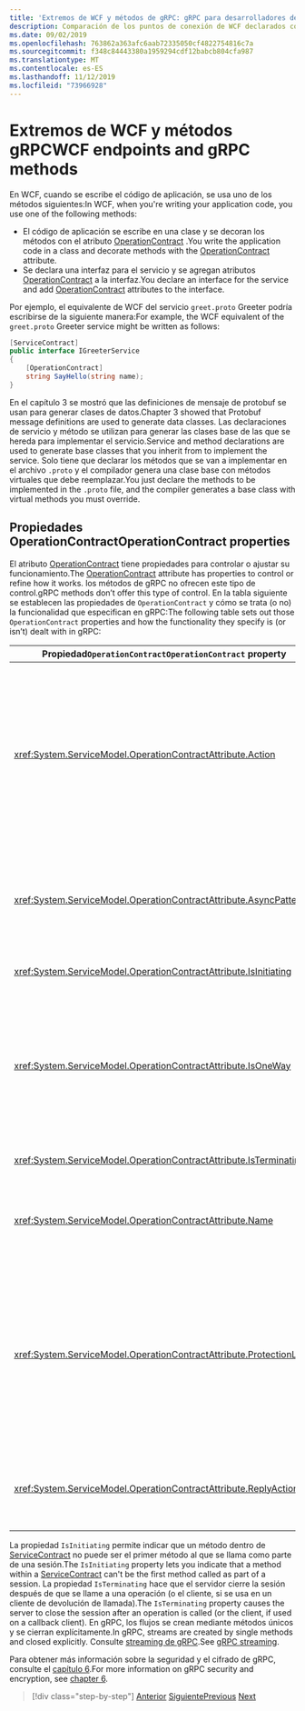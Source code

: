 ```yaml
---
title: 'Extremos de WCF y métodos de gRPC: gRPC para desarrolladores de WCF'
description: Comparación de los puntos de conexión de WCF declarados con los atributos ServiceContract y OperationContract, y los métodos gRPC declarados en protobuf
ms.date: 09/02/2019
ms.openlocfilehash: 763862a363afc6aab72335050cf4822754816c7a
ms.sourcegitcommit: f348c84443380a1959294cdf12babcb804cfa987
ms.translationtype: MT
ms.contentlocale: es-ES
ms.lasthandoff: 11/12/2019
ms.locfileid: "73966928"
---
```

# <a name="wcf-endpoints-and-grpc-methods"></a><span data-ttu-id="546eb-103">Extremos de WCF y métodos gRPC</span><span class="sxs-lookup"><span data-stu-id="546eb-103">WCF endpoints and gRPC methods</span></span>

<span data-ttu-id="546eb-104">En WCF, cuando se escribe el código de aplicación, se usa uno de los métodos siguientes:</span><span class="sxs-lookup"><span data-stu-id="546eb-104">In WCF, when you're writing your application code, you use one of the following methods:</span></span>

- <span data-ttu-id="546eb-105">El código de aplicación se escribe en una clase y se decoran los métodos con el atributo [OperationContract](xref:System.ServiceModel.OperationContractAttribute) .</span><span class="sxs-lookup"><span data-stu-id="546eb-105">You write the application code in a class and decorate methods with the [OperationContract](xref:System.ServiceModel.OperationContractAttribute) attribute.</span></span>
- <span data-ttu-id="546eb-106">Se declara una interfaz para el servicio y se agregan atributos [OperationContract](xref:System.ServiceModel.OperationContractAttribute) a la interfaz.</span><span class="sxs-lookup"><span data-stu-id="546eb-106">You declare an interface for the service and add [OperationContract](xref:System.ServiceModel.OperationContractAttribute) attributes to the interface.</span></span>

<span data-ttu-id="546eb-107">Por ejemplo, el equivalente de WCF del servicio `greet.proto` Greeter podría escribirse de la siguiente manera:</span><span class="sxs-lookup"><span data-stu-id="546eb-107">For example, the WCF equivalent of the `greet.proto` Greeter service might be written as follows:</span></span>

```csharp
[ServiceContract]
public interface IGreeterService
{
    [OperationContract]
    string SayHello(string name);
}
```

<span data-ttu-id="546eb-108">En el capítulo 3 se mostró que las definiciones de mensaje de protobuf se usan para generar clases de datos.</span><span class="sxs-lookup"><span data-stu-id="546eb-108">Chapter 3 showed that Protobuf message definitions are used to generate data classes.</span></span> <span data-ttu-id="546eb-109">Las declaraciones de servicio y método se utilizan para generar las clases base de las que se hereda para implementar el servicio.</span><span class="sxs-lookup"><span data-stu-id="546eb-109">Service and method declarations are used to generate base classes that you inherit from to implement the service.</span></span> <span data-ttu-id="546eb-110">Solo tiene que declarar los métodos que se van a implementar en el archivo `.proto` y el compilador genera una clase base con métodos virtuales que debe reemplazar.</span><span class="sxs-lookup"><span data-stu-id="546eb-110">You just declare the methods to be implemented in the `.proto` file, and the compiler generates a base class with virtual methods you must override.</span></span>

## <a name="operationcontract-properties"></a><span data-ttu-id="546eb-111">Propiedades OperationContract</span><span class="sxs-lookup"><span data-stu-id="546eb-111">OperationContract properties</span></span>

<span data-ttu-id="546eb-112">El atributo [OperationContract](xref:System.ServiceModel.OperationContractAttribute) tiene propiedades para controlar o ajustar su funcionamiento.</span><span class="sxs-lookup"><span data-stu-id="546eb-112">The [OperationContract](xref:System.ServiceModel.OperationContractAttribute) attribute has properties to control or refine how it works.</span></span> <span data-ttu-id="546eb-113">los métodos de gRPC no ofrecen este tipo de control.</span><span class="sxs-lookup"><span data-stu-id="546eb-113">gRPC methods don’t offer this type of control.</span></span> <span data-ttu-id="546eb-114">En la tabla siguiente se establecen las propiedades de `OperationContract` y cómo se trata (o no) la funcionalidad que especifican en gRPC:</span><span class="sxs-lookup"><span data-stu-id="546eb-114">The following table sets out those `OperationContract` properties and how the functionality they specify is (or isn’t) dealt with in gRPC:</span></span>

| <span data-ttu-id="546eb-115">Propiedad`OperationContract`</span><span class="sxs-lookup"><span data-stu-id="546eb-115">`OperationContract` property</span></span> | <span data-ttu-id="546eb-116">gRPC</span><span class="sxs-lookup"><span data-stu-id="546eb-116">gRPC</span></span>                                             |
| ---------------------------- | ------------------------------------------------ |
| <xref:System.ServiceModel.OperationContractAttribute.Action>             | <span data-ttu-id="546eb-117">Identificador URI que identifica la operación.</span><span class="sxs-lookup"><span data-stu-id="546eb-117">URI identifying the operation.</span></span> <span data-ttu-id="546eb-118">gRPC usa el nombre del `package`, `service` y `rpc` del archivo de `.proto`.</span><span class="sxs-lookup"><span data-stu-id="546eb-118">gRPC uses the name of the `package`, `service` and `rpc` from the `.proto` file.</span></span> |
| <xref:System.ServiceModel.OperationContractAttribute.AsyncPattern>       | <span data-ttu-id="546eb-119">Todos los métodos de servicio de gRPC devuelven objetos `Task`.</span><span class="sxs-lookup"><span data-stu-id="546eb-119">All gRPC service methods return `Task` objects.</span></span> |
| <xref:System.ServiceModel.OperationContractAttribute.IsInitiating>       | <span data-ttu-id="546eb-120">Vea la nota siguiente.</span><span class="sxs-lookup"><span data-stu-id="546eb-120">See note below.</span></span> |
| <xref:System.ServiceModel.OperationContractAttribute.IsOneWay>           | <span data-ttu-id="546eb-121">Los métodos de gRPC unidireccionales devuelven `Empty` resultados o utilizan el streaming de cliente.</span><span class="sxs-lookup"><span data-stu-id="546eb-121">One-way gRPC methods return `Empty` results or use client streaming.</span></span> |
| <xref:System.ServiceModel.OperationContractAttribute.IsTerminating>      | <span data-ttu-id="546eb-122">Vea la nota siguiente.</span><span class="sxs-lookup"><span data-stu-id="546eb-122">See note below.</span></span> |
| <xref:System.ServiceModel.OperationContractAttribute.Name>               | <span data-ttu-id="546eb-123">Relacionado con SOAP, sin significado en gRPC.</span><span class="sxs-lookup"><span data-stu-id="546eb-123">SOAP-related, no meaning in gRPC.</span></span> |
| <xref:System.ServiceModel.OperationContractAttribute.ProtectionLevel>    | <span data-ttu-id="546eb-124">Sin cifrado de mensajes; cifrado de red controlado en la capa de transporte (TLS sobre HTTP/2).</span><span class="sxs-lookup"><span data-stu-id="546eb-124">No message encryption; network encryption handled at the transport layer (TLS over HTTP/2).</span></span> |
| <xref:System.ServiceModel.OperationContractAttribute.ReplyAction>        | <span data-ttu-id="546eb-125">Relacionado con SOAP, sin significado en gRPC.</span><span class="sxs-lookup"><span data-stu-id="546eb-125">SOAP-related, no meaning in gRPC.</span></span> |

<span data-ttu-id="546eb-126">La propiedad `IsInitiating` permite indicar que un método dentro de [ServiceContract](xref:System.ServiceModel.ServiceContractAttribute) no puede ser el primer método al que se llama como parte de una sesión.</span><span class="sxs-lookup"><span data-stu-id="546eb-126">The `IsInitiating` property lets you indicate that a method within a [ServiceContract](xref:System.ServiceModel.ServiceContractAttribute) can't be the first method called as part of a session.</span></span> <span data-ttu-id="546eb-127">La propiedad `IsTerminating` hace que el servidor cierre la sesión después de que se llame a una operación (o el cliente, si se usa en un cliente de devolución de llamada).</span><span class="sxs-lookup"><span data-stu-id="546eb-127">The `IsTerminating` property causes the server to close the session after an operation is called (or the client, if used on a callback client).</span></span> <span data-ttu-id="546eb-128">En gRPC, los flujos se crean mediante métodos únicos y se cierran explícitamente.</span><span class="sxs-lookup"><span data-stu-id="546eb-128">In gRPC, streams are created by single methods and closed explicitly.</span></span> <span data-ttu-id="546eb-129">Consulte [streaming de gRPC](rpc-types.md#grpc-streaming).</span><span class="sxs-lookup"><span data-stu-id="546eb-129">See [gRPC streaming](rpc-types.md#grpc-streaming).</span></span>

<span data-ttu-id="546eb-130">Para obtener más información sobre la seguridad y el cifrado de gRPC, consulte el [capítulo 6](security.md).</span><span class="sxs-lookup"><span data-stu-id="546eb-130">For more information on gRPC security and encryption, see [chapter 6](security.md).</span></span>

>[!div class="step-by-step"]
><span data-ttu-id="546eb-131">[Anterior](wcf-services-to-grpc-comparison.md)
>[Siguiente](wcf-bindings.md)</span><span class="sxs-lookup"><span data-stu-id="546eb-131">[Previous](wcf-services-to-grpc-comparison.md)
[Next](wcf-bindings.md)</span></span>
